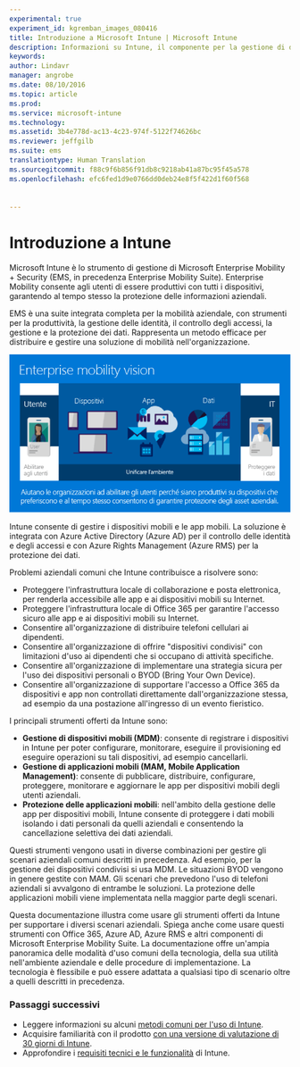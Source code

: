 ```yaml
---
experimental: true
experiment_id: kgremban_images_080416
title: Introduzione a Microsoft Intune | Microsoft Intune
description: Informazioni su Intune, il componente per la gestione di dispositivi mobili della soluzione Enterprise Mobility + Security.
keywords: 
author: Lindavr
manager: angrobe
ms.date: 08/10/2016
ms.topic: article
ms.prod: 
ms.service: microsoft-intune
ms.technology: 
ms.assetid: 3b4e778d-ac13-4c23-974f-5122f74626bc
ms.reviewer: jeffgilb
ms.suite: ems
translationtype: Human Translation
ms.sourcegitcommit: f88c9f6b856f91db8c9218ab41a87bc95f45a578
ms.openlocfilehash: efc6fed1d9e0766dd0deb24e8f5f422d1f60f568


---
```


# Introduzione a Intune
Microsoft Intune è lo strumento di gestione di Microsoft Enterprise Mobility + Security (EMS, in precedenza Enterprise Mobility Suite). Enterprise Mobility consente agli utenti di essere produttivi con tutti i dispositivi, garantendo al tempo stesso la protezione delle informazioni aziendali.  

EMS è una suite integrata completa per la mobilità aziendale, con strumenti per la produttività, la gestione delle identità, il controllo degli accessi, la gestione e la protezione dei dati. Rappresenta un metodo efficace per distribuire e gestire una soluzione di mobilità nell'organizzazione.  

![Immagine della visione della mobilità aziendale](..\media\em-vision.png)

Intune consente di gestire i dispositivi mobili e le app mobili. La soluzione è integrata con Azure Active Directory (Azure AD) per il controllo delle identità e degli accessi e con Azure Rights Management (Azure RMS) per la protezione dei dati.  

Problemi aziendali comuni che Intune contribuisce a risolvere sono:

* Proteggere l'infrastruttura locale di collaborazione e posta elettronica, per renderla accessibile alle app e ai dispositivi mobili su Internet.
* Proteggere l'infrastruttura locale di Office 365 per garantire l'accesso sicuro alle app e ai dispositivi mobili su Internet.
* Consentire all'organizzazione di distribuire telefoni cellulari ai dipendenti.
* Consentire all'organizzazione di offrire "dispositivi condivisi" con limitazioni d'uso ai dipendenti che si occupano di attività specifiche.
* Consentire all'organizzazione di implementare una strategia sicura per l'uso dei dispositivi personali o BYOD (Bring Your Own Device).
* Consentire all'organizzazione di supportare l'accesso a Office 365 da dispositivi e app non controllati direttamente dall'organizzazione stessa, ad esempio da una postazione all'ingresso di un evento fieristico.

I principali strumenti offerti da Intune sono:
* **Gestione di dispositivi mobili (MDM)**: consente di registrare i dispositivi in Intune per poter configurare, monitorare, eseguire il provisioning ed eseguire operazioni su tali dispositivi, ad esempio cancellarli.
* **Gestione di applicazioni mobili (MAM, Mobile Application Management)**: consente di pubblicare, distribuire, configurare, proteggere, monitorare e aggiornare le app per dispositivi mobili degli utenti aziendali.
* **Protezione delle applicazioni mobili**: nell'ambito della gestione delle app per dispositivi mobili, Intune consente di proteggere i dati mobili isolando i dati personali da quelli aziendali e consentendo la cancellazione selettiva dei dati aziendali.

Questi strumenti vengono usati in diverse combinazioni per gestire gli scenari aziendali comuni descritti in precedenza. Ad esempio, per la gestione dei dispositivi condivisi si usa MDM. Le situazioni BYOD vengono in genere gestite con MAM. Gli scenari che prevedono l'uso di telefoni aziendali si avvalgono di entrambe le soluzioni. La protezione delle applicazioni mobili viene implementata nella maggior parte degli scenari.

Questa documentazione illustra come usare gli strumenti offerti da Intune per supportare i diversi scenari aziendali.  Spiega anche come usare questi strumenti con Office 365, Azure AD, Azure RMS e altri componenti di Microsoft Enterprise Mobility Suite. La documentazione offre un'ampia panoramica delle modalità d'uso comuni della tecnologia, della sua utilità nell'ambiente aziendale e delle procedure di implementazione. La tecnologia è flessibile e può essere adattata a qualsiasi tipo di scenario oltre a quelli descritti in precedenza.

### Passaggi successivi
* Leggere informazioni su alcuni [metodi comuni per l'uso di Intune](common-ways-to-use-intune.md).
* Acquisire familiarità con il prodotto [con una versione di valutazione di 30 giorni di Intune](get-started-with-a-30-day-trial-of-microsoft-intune.md).
* Approfondire i [requisiti tecnici e le funzionalità](/intune/get-started/what-to-know-before-you-start-microsoft-intune) di Intune.



<!--HONumber=Aug16_HO2-->


